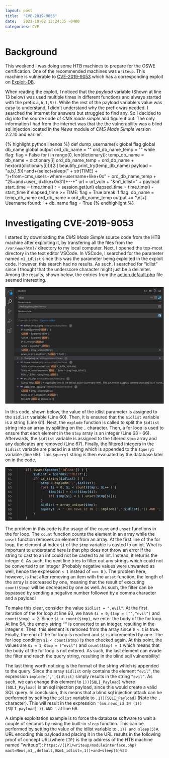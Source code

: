 ```yaml
---
layout: post
title:  "CVE-2019-9053"
date:   2021-10-02 12:24:35 -0400
categories: CVE
---
```


# Background
This weekend I was doing some HTB machines to prepare for the OSWE certification. One of the recommended machines was `Writeup`. This machine is vulnerable to [CVE-2019-9053](https://cve.mitre.org/cgi-bin/cvename.cgi?name=CVE-2019-9053) which has a corresponding exploit on [Exploit-DB](https://www.exploit-db.com/exploits/46635).

When reading the exploit, I noticed that the *payload* variable (Shown at line 13 below) was used multiple times in different functions and always started with the prefix `a,b,1,5))`. While the rest of the payload variable's value was easy to understand, I didn't understand why the prefix was needed. I searched the internet for answers but struggled to find any. So I decided to dig into the source code of *CMS made simple* and figure it out. The only information I had from the internet was that the the vulnerability was a blind sql injection located in the *News* module of *CMS Made Simple* version 2.2.10 and earlier.

{% highlight python linenos %}
def dump_username():
    global flag
    global db_name
    global output
    ord_db_name = ""
    ord_db_name_temp = ""
    while flag:
        flag = False
        for i in range(0, len(dictionary)):
            temp_db_name = db_name + dictionary[i]
            ord_db_name_temp = ord_db_name + hex(ord(dictionary[i]))[2:]
            beautify_print_try(temp_db_name)
            payload = "a,b,1,5))+and+(select+sleep(" + str(TIME) + ")+from+cms_users+where+username+like+0x" + ord_db_name_temp + "25+and+user_id+like+0x31)+--+"
            url = url_vuln + "&m1_idlist=" + payload
            start_time = time.time()
            r = session.get(url)
            elapsed_time = time.time() - start_time
            if elapsed_time >= TIME:
                flag = True
                break
        if flag:
            db_name = temp_db_name
            ord_db_name = ord_db_name_temp
    output += '\n[+] Username found: ' + db_name
    flag = True
{% endhighlight %}

<!--- The final URL from the URL is something like: http://[IP]/writeup/moduleinterface.php?mact=News,m1_,default,0&m1_idlist=[payload]---> 
# Investigating CVE-2019-9053
I started by downloading the *CMS Made Simple* source code from the HTB machine after exploiting it, by transfering all the files from the `/var/www/html/` directory to my local computer. Next, I opened the top-most directory in the text editor VSCode. In VSCode, I searched for the parameter named `m1_idlist` since this was the parameter being exploited in the exploit code. However, this search had no results. As such, I searched for “idlist” since I thought that the underscore character might just be a delimiter. Among the results, shown below, the entries from the [action.default.php](/assets/2021-10-02-Analysis-of-CVE-2019-9053/action.default.php) file seemed interesting.

![search](/assets/2021-10-02-Analysis-of-CVE-2019-9053/search.png)

In this code, shown below, the value of the idlist parameter is assigned to the `$idlist` variable (Line 60). Then, it is ensured that the `$idlist` variable is a string (Line 61). Next, the `explode` function is called to split the `$idlist` string into an array by splitting on the `,` character. Then, a for loop is used to ensure that each element in the `$tmp` array is an integer (Line 63 - 66). Afterwards, the `$idlist` variable is assigned to the filtered `$tmp` array and any duplicates are removed (Line 67). Finally, the filtered integers in the `$idlist` variable are placed in a string which is appended to the `$query1` variable (line 68). This `$query1` string is then evaluated by the database later on in the code.

![vulnCode](/assets/2021-10-02-Analysis-of-CVE-2019-9053/vulnCode.png)

The problem in this code is the usage of the `count` and `unset` functions in the for loop. The `count` function counts the element in an array while the `unset` function removes an element from an array. At the first line of the for loop, the element at index `$i` of the `$tmp` variable is casted to an int. What is important to understand here is that php does not throw an error if the string to cast to an int could not be casted to an int. Instead, it returns the integer `0`. As such, the next line tries to filter out any strings which could not be converted to an integer (Probably negative values were unwanted as well, hence the expression `< 1` instead of `=== 0` ). The problem here, however, is that after removing an item with the `unset` function, the length of the array is decreased by one, meaning that the result of executing `count($tmp)` will be decreased by one as well. As such, the filter can be bypassed by sending a negative number followed by a comma character and a payload!

To make this clear, consider the value `$idlist = ",evil"`. At the first iteration of the for loop at line 63, we have `$i = 0`,  `$tmp = ["","evil"]` and `count($tmp) = 2`. Since `$i < count($tmp)`, we enter the body of the for loop. At line 64, the empty string `“”` is converted to an integer, resulting in the integer `0`. Then, this element is removed from the array since `0 < 1` is true. Finally, the end of the for loop is reached and `$i` is incremented by one. The for loop condition `$i < count($tmp)` is then checked again. At this point, the values are `$i = 1`,  `$tmp = ["evil"]` and `count($tmp) = 1` which means that the body of the for loop is not entered. As such, the last element can evade the filter and reach the query string, resulting in the blind sqli vulnerability!

The last thing worth noticing is the format of the string which is appended to the query. Since the array `$idlist` only contains the element `“evil”`, the expression `implode(',',$idlist)` simply results in the string `“evil”`. As such, we can change this element to `1))[SQLI_Payload]` where `[SQLI_Payload]` is an sql injection payload, since this would create a valid SQL query. In conclusion, this means that a blind sql injection attack can be performed by setting the `idlist` variable to `,1))[SQLI_Payload]` (Note the `,` character). This will result in the expression `'(mn.news_id IN (1)) [SQLI_payload] )) AND '` at line 68. 

A simple exploitation example is to force the database software to wait a couple of seconds by using the built-in `sleep` function. This can be performed by setting the value of the idlist variable to `,1)) and sleep(5)#`. URL encoding this payload and placing it in the URL results in the following proof of concept URL(where `[IP]` is the ip address of the HTB machine named “writeup”): ```https://[IP]/writeup/moduleinterface.php?mact=News,m1_,default,0&m1_idlist=,1))+and+sleep(5)%23```



